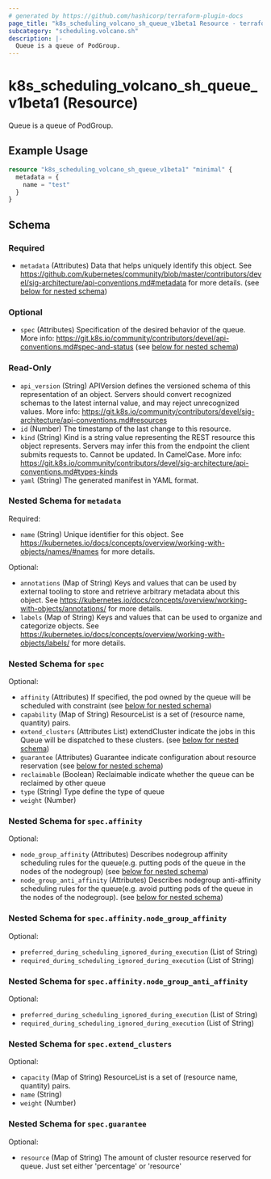 ```yaml
---
# generated by https://github.com/hashicorp/terraform-plugin-docs
page_title: "k8s_scheduling_volcano_sh_queue_v1beta1 Resource - terraform-provider-k8s"
subcategory: "scheduling.volcano.sh"
description: |-
  Queue is a queue of PodGroup.
---
```


# k8s_scheduling_volcano_sh_queue_v1beta1 (Resource)

Queue is a queue of PodGroup.

## Example Usage

```terraform
resource "k8s_scheduling_volcano_sh_queue_v1beta1" "minimal" {
  metadata = {
    name = "test"
  }
}
```

<!-- schema generated by tfplugindocs -->
## Schema

### Required

- `metadata` (Attributes) Data that helps uniquely identify this object. See https://github.com/kubernetes/community/blob/master/contributors/devel/sig-architecture/api-conventions.md#metadata for more details. (see [below for nested schema](#nestedatt--metadata))

### Optional

- `spec` (Attributes) Specification of the desired behavior of the queue. More info: https://git.k8s.io/community/contributors/devel/api-conventions.md#spec-and-status (see [below for nested schema](#nestedatt--spec))

### Read-Only

- `api_version` (String) APIVersion defines the versioned schema of this representation of an object. Servers should convert recognized schemas to the latest internal value, and may reject unrecognized values. More info: https://git.k8s.io/community/contributors/devel/sig-architecture/api-conventions.md#resources
- `id` (Number) The timestamp of the last change to this resource.
- `kind` (String) Kind is a string value representing the REST resource this object represents. Servers may infer this from the endpoint the client submits requests to. Cannot be updated. In CamelCase. More info: https://git.k8s.io/community/contributors/devel/sig-architecture/api-conventions.md#types-kinds
- `yaml` (String) The generated manifest in YAML format.

<a id="nestedatt--metadata"></a>
### Nested Schema for `metadata`

Required:

- `name` (String) Unique identifier for this object. See https://kubernetes.io/docs/concepts/overview/working-with-objects/names/#names for more details.

Optional:

- `annotations` (Map of String) Keys and values that can be used by external tooling to store and retrieve arbitrary metadata about this object. See https://kubernetes.io/docs/concepts/overview/working-with-objects/annotations/ for more details.
- `labels` (Map of String) Keys and values that can be used to organize and categorize objects. See https://kubernetes.io/docs/concepts/overview/working-with-objects/labels/ for more details.


<a id="nestedatt--spec"></a>
### Nested Schema for `spec`

Optional:

- `affinity` (Attributes) If specified, the pod owned by the queue will be scheduled with constraint (see [below for nested schema](#nestedatt--spec--affinity))
- `capability` (Map of String) ResourceList is a set of (resource name, quantity) pairs.
- `extend_clusters` (Attributes List) extendCluster indicate the jobs in this Queue will be dispatched to these clusters. (see [below for nested schema](#nestedatt--spec--extend_clusters))
- `guarantee` (Attributes) Guarantee indicate configuration about resource reservation (see [below for nested schema](#nestedatt--spec--guarantee))
- `reclaimable` (Boolean) Reclaimable indicate whether the queue can be reclaimed by other queue
- `type` (String) Type define the type of queue
- `weight` (Number)

<a id="nestedatt--spec--affinity"></a>
### Nested Schema for `spec.affinity`

Optional:

- `node_group_affinity` (Attributes) Describes nodegroup affinity scheduling rules for the queue(e.g. putting pods of the queue in the nodes of the nodegroup) (see [below for nested schema](#nestedatt--spec--affinity--node_group_affinity))
- `node_group_anti_affinity` (Attributes) Describes nodegroup anti-affinity scheduling rules for the queue(e.g. avoid putting pods of the queue in the nodes of the nodegroup). (see [below for nested schema](#nestedatt--spec--affinity--node_group_anti_affinity))

<a id="nestedatt--spec--affinity--node_group_affinity"></a>
### Nested Schema for `spec.affinity.node_group_affinity`

Optional:

- `preferred_during_scheduling_ignored_during_execution` (List of String)
- `required_during_scheduling_ignored_during_execution` (List of String)


<a id="nestedatt--spec--affinity--node_group_anti_affinity"></a>
### Nested Schema for `spec.affinity.node_group_anti_affinity`

Optional:

- `preferred_during_scheduling_ignored_during_execution` (List of String)
- `required_during_scheduling_ignored_during_execution` (List of String)



<a id="nestedatt--spec--extend_clusters"></a>
### Nested Schema for `spec.extend_clusters`

Optional:

- `capacity` (Map of String) ResourceList is a set of (resource name, quantity) pairs.
- `name` (String)
- `weight` (Number)


<a id="nestedatt--spec--guarantee"></a>
### Nested Schema for `spec.guarantee`

Optional:

- `resource` (Map of String) The amount of cluster resource reserved for queue. Just set either 'percentage' or 'resource'


